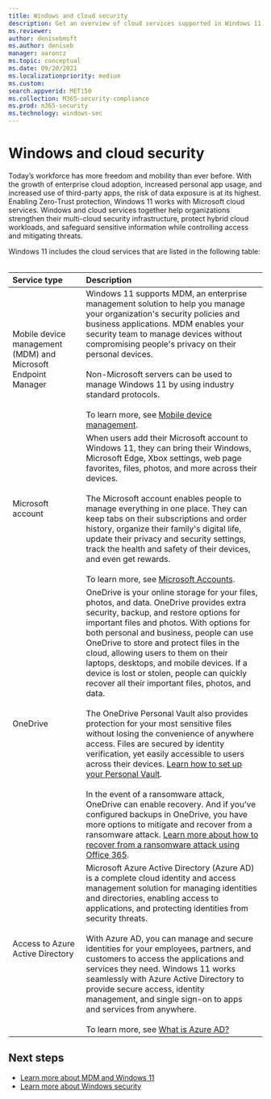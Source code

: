 ```yaml
---
title: Windows and cloud security
description: Get an overview of cloud services supported in Windows 11 and Windows 10
ms.reviewer: 
author: denisebmsft
ms.author: deniseb
manager: aaroncz 
ms.topic: conceptual
ms.date: 09/20/2021
ms.localizationpriority: medium
ms.custom: 
search.appverid: MET150 
ms.collection: M365-security-compliance
ms.prod: m365-security
ms.technology: windows-sec
---
```


# Windows and cloud security

Today’s workforce has more freedom and mobility than ever before. With the growth of enterprise cloud adoption, increased personal app usage, and increased use of third-party apps, the risk of data exposure is at its highest. Enabling Zero-Trust protection, Windows 11 works with Microsoft cloud services. Windows and cloud services together help organizations strengthen their multi-cloud security infrastructure, protect hybrid cloud workloads, and safeguard sensitive information while controlling access and mitigating threats. 

Windows 11 includes the cloud services that are listed in the following table:<br/><br/>

| Service type | Description |
|:---|:---|
| Mobile device management (MDM) and Microsoft Endpoint Manager | Windows 11 supports MDM, an enterprise management solution to help you manage your organization's security policies and business applications. MDM enables your security team to manage devices without compromising people's privacy on their personal devices.<br/><br/>Non-Microsoft servers can be used to manage Windows 11 by using industry standard protocols.<br/><br/>To learn more, see [Mobile device management](/windows/client-management/mdm/). |
| Microsoft account | When users add their Microsoft account to Windows 11, they can bring their Windows, Microsoft Edge, Xbox settings, web page favorites, files, photos, and more across their devices. <br/><br/>The Microsoft account enables people to manage everything in one place. They can keep tabs on their subscriptions and order history, organize their family's digital life, update their privacy and security settings, track the health and safety of their devices, and even get rewards. <br/><br/>To learn more, see [Microsoft Accounts](identity-protection/access-control/microsoft-accounts.md).|
| OneDrive | OneDrive is your online storage for your files, photos, and data. OneDrive provides extra security, backup, and restore options for important files and photos. With options for both personal and business, people can use OneDrive to store and protect files in the cloud, allowing users to them on their laptops, desktops, and mobile devices. If a device is lost or stolen, people can quickly recover all their important files, photos, and data. <br/><br/>The OneDrive Personal Vault also provides protection for your most sensitive files without losing the convenience of anywhere access. Files are secured by identity verification, yet easily accessible to users across their devices. [Learn how to set up your Personal Vault](https://support.microsoft.com/office/protect-your-onedrive-files-in-personal-vault-6540ef37-e9bf-4121-a773-56f98dce78c4). <br/><br/>In the event of a ransomware attack, OneDrive can enable recovery. And if you’ve configured backups in OneDrive, you have more options to mitigate and recover from a ransomware attack. [Learn more about how to recover from a ransomware attack using Office 365](/microsoft-365/security/office-365-security/recover-from-ransomware). |
| Access to Azure Active Directory | Microsoft Azure Active Directory (Azure AD) is a complete cloud identity and access management solution for managing identities and directories, enabling access to applications, and protecting identities from security threats.<br/><br/>With Azure AD, you can manage and secure identities for your employees, partners, and customers to access the applications and services they need. Windows 11 works seamlessly with Azure Active Directory to provide secure access, identity management, and single sign-on to apps and services from anywhere.<br/><br/>To learn more, see [What is Azure AD?](/azure/active-directory/fundamentals/active-directory-whatis) |

## Next steps

- [Learn more about MDM and Windows 11](/windows/client-management/mdm/)
- [Learn more about Windows security](index.yml)